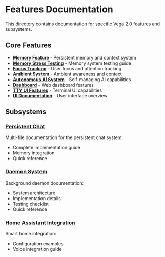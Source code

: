# Features Documentation

This directory contains documentation for specific Vega 2.0 features and subsystems.

## Core Features

- **[Memory Feature](MEMORY_FEATURE.md)** - Persistent memory and context system
- **[Memory Stress Testing](MEMORY_STRESS_TESTING.md)** - Memory system testing guide
- **[Focus Tracking](FOCUS-TRACKING.md)** - User focus and attention tracking
- **[Ambient System](AMBIENT_SYSTEM_GUIDE.md)** - Ambient awareness and context
- **[Autonomous AI System](AUTONOMOUS_AI_SYSTEM_COMPLETE.md)** - Self-managing AI capabilities
- **[Dashboard](DASHBOARD.md)** - Web dashboard features
- **[TTY UI Features](TTY_UI_FEATURES.md)** - Terminal UI capabilities
- **[UI Documentation](UI_README.md)** - User interface overview

## Subsystems

### [Persistent Chat](persistent-chat/)

Multi-file documentation for the persistent chat system:

- Complete implementation guide
- Memory integration
- Quick reference

### [Daemon System](daemon/)

Background daemon documentation:

- System architecture
- Implementation details
- Testing checklist
- Quick reference

### [Home Assistant Integration](home-assistant/)

Smart home integration:

- Configuration examples
- Voice integration guide
